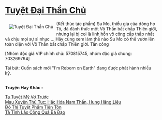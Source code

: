 <a href="https://truyenwiki.net/tuyet-dai-than-chu.41140/" title="Tuyệt Đại Thần Chủ"><h1>Tuyệt Đại Thần Chủ</h1></a><div style="display:table"><img align="right" style="float: left; padding: 10px;" src="https://truyenwiki.net/a/img/str/src/41140.jpg" alt="Tuyệt Đại Thần Chủ">(Kết thúc tác phẩm) Su Mo, thiếu gia của dòng họ Tô, đã đánh thức một Võ Thần bất chấp Thiên giới, nhưng lại bị coi là linh hồn võ công cấp thấp nhất và chịu mọi sự sỉ nhục ... Hãy cùng xem làm thế nào Su Mo có thể vươn lên toàn diện với Võ Thần bất chấp Thiên giới. Tấn công<p></p> [Nhóm độc giả VIP chính chủ: 570815745, nhóm độc giả chung: 703269794]<p></p> Tái bút: Cuốn sách mới "I&#39;m Reborn on Earth" đang được phát hành nhiều kỳ.</div><p><br><b>Truyện Hay Khác :</b></p><a href="https://truyenwiki.net/ta-tuyet-my-vo-truoc.36345/" alt="Ta Tuyệt Mỹ Vợ Trước">Ta Tuyệt Mỹ Vợ Trước</a><br/><a href="https://github.com/nownovels/wikidich/tree/master/truyenhay/35778" alt="Mau Xuyên Thủ Tục: Hắc Hóa Nam Thần, Hung Hăng Liêu">Mau Xuyên Thủ Tục: Hắc Hóa Nam Thần, Hung Hăng Liêu</a><br/><a href="https://github.com/nownovels/wikidich/tree/master/truyenhay/35580" alt="Đô Thị Tuyệt Phẩm Tiên Tôn">Đô Thị Tuyệt Phẩm Tiên Tôn</a><br/><a href="https://github.com/nownovels/wikidich/tree/master/truyenhay/36519" alt="Tà Tính Lão Công Quá Bá Đạo">Tà Tính Lão Công Quá Bá Đạo</a><br/>